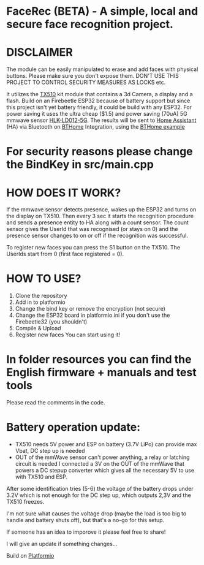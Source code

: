 # FaceRec (BETA) - A simple, local and secure face recognition project.

# DISCLAIMER
The module can be easily manipulated to erase and add faces with physical buttons. Please make sure you don't expose them.
DON'T USE THIS PROJECT TO CONTROL SECURITY MEASURES AS LOCKS etc.

It utilizes the [TX510](https://www.hlktech.net/index.php?id=1077&cateid=761) kit module that contains a 3d Camera, a display and a flash.
Build on an Firebeetle ESP32 because of battery support but since this project isn't yet battery friendly, it could be build with any ESP32.
For power saving it uses the ultra cheap ($1.5) and power saving (70uA) 5G mmwave sensor [HLK-LD012-5G](https://hlktech.net/index.php?id=451).
The results will be sent to [Home Assistant](https://www.home-assistant.io/) (HA) via Bluetooth on [BTHome](https://bthome.io/) Integration, using the [BTHome example](https://github.com/Chreece/BTHomeV2-ESP32-example)

# For security reasons please change the BindKey in src/main.cpp

# HOW DOES IT WORK?
If the mmwave sensor detects presence, wakes up the ESP32 and turns on the display on TX510.
Then every 3 sec it starts the recognition procedure and sends a presence entity to HA along with a count sensor.
The count sensor gives the UserId that was recognised (or stays on 0) and the presence sensor changes to on or off if the recognition was successful.

To register new faces you can press the S1 button on the TX510. The UserIds start from 0 (first face registered = 0).

# HOW TO USE?
1) Clone the repository
2) Add in to platformio
3) Change the bind key or remove the encryption (not secure)
4) Change the ESP32 board in platformio.ini if you don't use the Firebeetle32 (you shouldn't)
5) Compile & Upload
6) Register new faces
You can start using it!

# In folder resources you can find the English firmware + manuals and test tools
Please read the comments in the code.

# Battery operation update:
* TX510 needs 5V power and ESP on battery (3.7V LiPo) can provide max Vbat, DC step up is needed
* OUT of the mmWave sensor can't power anything, a relay or latching circuit is needed
I connected a 3V on the OUT of the mmWave that powers a DC stepup converter which gives all the necessary 5V to use with TX510 and ESP.

After some identification tries (5-6) the voltage of the battery drops under 3.2V which is not enough for the DC step up, which outputs 2,3V and the TX510 freezes.

I'm not sure what causes the voltage drop (maybe the load is too big to handle and battery shuts off), but that's a no-go for this setup.

If someone has an idea to imporove it please feel free to share!

I will give an update if something changes...

Build on [Platformio](https://platformio.org/)
